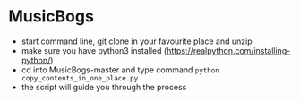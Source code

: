 # MusicBogs

- start command line, git clone in your favourite place and unzip
- make sure you have python3 installed (https://realpython.com/installing-python/)
- cd into MusicBogs-master and type command `python copy_contents_in_one_place.py`
- the script will guide you through the process
